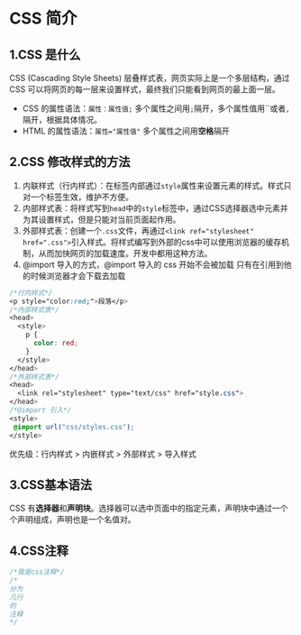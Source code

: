 # CSS 简介

## 1.CSS 是什么

CSS (Cascading Style Sheets) 层叠样式表，网页实际上是一个多层结构，通过 CSS 可以将网页的每一层来设置样式，最终我们只能看到网页的最上面一层。

- CSS 的属性语法：`属性：属性值;` 多个属性之间用`;`隔开，多个属性值用``或者`,`隔开，根据具体情况。
- HTML 的属性语法：`属性="属性值"` 多个属性之间用**空格**隔开

## 2.CSS 修改样式的方法

1. 内联样式（行内样式）：在标签内部通过`style`属性来设置元素的样式。样式只对一个标签生效，维护不方便。
2. 内部样式表：将样式写到`head`中的`style`标签中，通过CSS选择器选中元素并为其设置样式，但是只能对当前页面起作用。
3. 外部样式表：创建一个`.css`文件，再通过`<link ref="stylesheet" href=".css">`引入样式。将样式编写到外部的css中可以使用浏览器的缓存机制，从而加快网页的加载速度。开发中都用这种方法。
4. @import 导入的方式，@import 导入的 css 开始不会被加载 只有在引用到他的时候浏览器才会下载去加载

```css
/*行内样式*/
<p style="color:red;">段落</p>
/*内部样式表*/
<head>
  <style>
    p {
      color: red;
    }
  </style>
</head>
/*外部样式表*/
<head>
  <link rel="stylesheet" type="text/css" href="style.css">
</head>
/*@import 引入*/
<style>
 @import url("css/styles.css");
</style>
```

优先级：行内样式 > 内嵌样式 > 外部样式 > 导入样式

## 3.CSS基本语法

CSS 有**选择器**和**声明块**。选择器可以选中页面中的指定元素，声明块中通过一个个声明组成，声明也是一个名值对。

## 4.CSS注释

```css
/*我是css注释*/
/*
分为
几行
的
注释
*/
```
